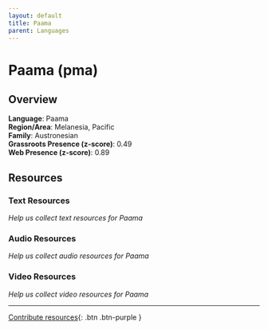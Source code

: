 ```yaml
---
layout: default
title: Paama
parent: Languages
---
```


# Paama (pma)

## Overview

**Language**: Paama  
**Region/Area**: Melanesia, Pacific  
**Family**: Austronesian  
**Grassroots Presence (z-score)**: 0.49  
**Web Presence (z-score)**: 0.89  

## Resources

### Text Resources
*Help us collect text resources for Paama*

### Audio Resources
*Help us collect audio resources for Paama*

### Video Resources
*Help us collect video resources for Paama*

---

[Contribute resources](https://forms.office.com/e/1SfLJx3u1r){: .btn .btn-purple }
